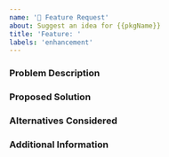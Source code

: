 ```yaml
---
name: '🚀 Feature Request'
about: Suggest an idea for {{pkgName}}
title: 'Feature: '
labels: 'enhancement'
---
```


### Problem Description

<!-- Is your feature request related to a problem? Please add a clear and concise description of what the problem is. -->

### Proposed Solution

<!-- Describe the solution you'd like in a clear and concise manner -->

### Alternatives Considered

<!-- A clear and concise description of any alternative solutions or features you've considered. -->

### Additional Information

<!-- Add any other context about the problem here. -->
